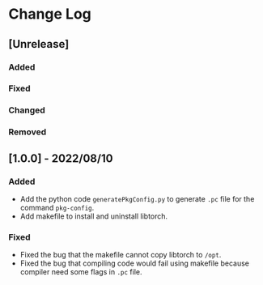 # Change Log

## [Unrelease]
### Added

### Fixed

### Changed

### Removed

## [1.0.0] - 2022/08/10
### Added
- Add the python code `generatePkgConfig.py` to generate `.pc` file for the command `pkg-config`.
- Add makefile to install and uninstall libtorch.

### Fixed
- Fixed the bug that the makefile cannot copy libtorch to `/opt`.
- Fixed the bug that compiling code would fail using makefile because compiler need some flags in `.pc` file.
